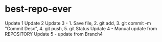 # best-repo-ever

Update 1
Update 2
Update 3 - 1. Save file, 2. git add, 3. git commit -m "Commit Desc", 4. git push, 5. git Status
Update 4 - Manual update from REPOSITORY
Update 5 - update from Branch4
